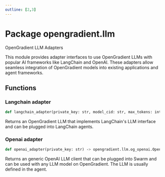 ```yaml
---
outline: [2,3]
---
```


  

# Package opengradient.llm

OpenGradient LLM Adapters

This module provides adapter interfaces to use OpenGradient LLMs with popular AI frameworks
like LangChain and OpenAI. These adapters allow seamless integration of OpenGradient models
into existing applications and agent frameworks.

## Functions

  

### Langchain adapter 

```python
def langchain_adapter(private_key: str, model_cid: str, max_tokens: int = 300) ‑> opengradient.llm.og_langchain.OpenGradientChatModel
```

  

  
Returns an OpenGradient LLM that implements LangChain's LLM interface
and can be plugged into LangChain agents.
  

  

### Openai adapter 

```python
def openai_adapter(private_key: str) ‑> opengradient.llm.og_openai.OpenGradientOpenAIClient
```

  

  
Returns an generic OpenAI LLM client that can be plugged into Swarm and can
be used with any LLM model on OpenGradient. The LLM is usually defined in the
agent.